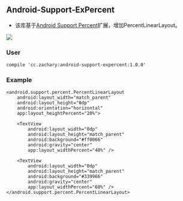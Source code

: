 ## Android-Support-ExPercent ##

- 该库基于[Android Support Percent](https://developer.android.com/intl/zh-cn/tools/support-library/features.html#percent)扩展，增加PercentLinearLayout。

![](http://i.imgur.com/ZgphQUH.png)

### User
	compile 'cc.zachary:android-support-expercent:1.0.0'

### Example

	<android.support.percent.PercentLinearLayout
        android:layout_width="match_parent"
        android:layout_height="0dp"
        android:orientation="horizontal"
        app:layout_heightPercent="20%">

        <TextView
            android:layout_width="0dp"
            android:layout_height="match_parent"
            android:background="#ff0066"
            android:gravity="center"
            app:layout_widthPercent="40%" />

        <TextView
            android:layout_width="0dp"
            android:layout_height="match_parent"
            android:background="#339966"
            android:gravity="center"
            app:layout_widthPercent="60%" />
    </android.support.percent.PercentLinearLayout>